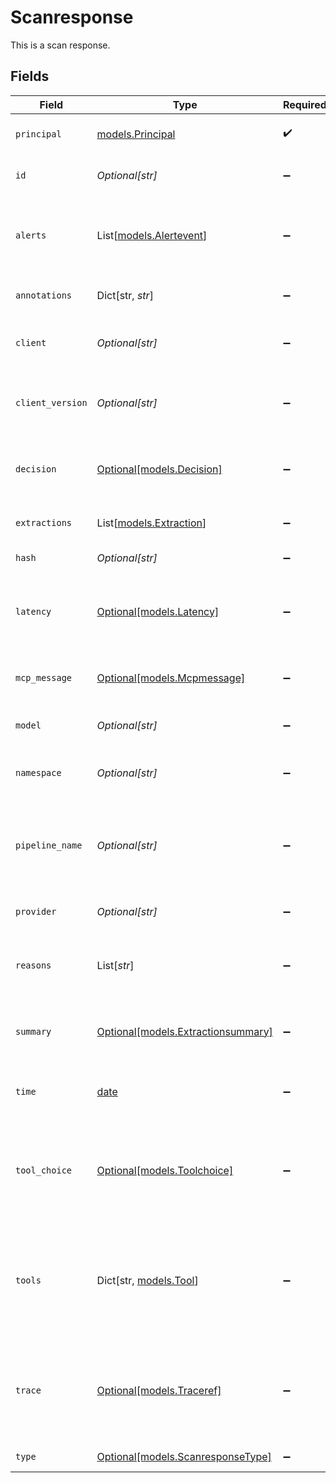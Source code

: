 # Scanresponse

This is a scan response.


## Fields

| Field                                                                              | Type                                                                               | Required                                                                           | Description                                                                        | Example                                                                            |
| ---------------------------------------------------------------------------------- | ---------------------------------------------------------------------------------- | ---------------------------------------------------------------------------------- | ---------------------------------------------------------------------------------- | ---------------------------------------------------------------------------------- |
| `principal`                                                                        | [models.Principal](../models/principal.md)                                         | :heavy_check_mark:                                                                 | Describe the principal.                                                            |                                                                                    |
| `id`                                                                               | *Optional[str]*                                                                    | :heavy_minus_sign:                                                                 | ID is the identifier of the object.                                                |                                                                                    |
| `alerts`                                                                           | List[[models.Alertevent](../models/alertevent.md)]                                 | :heavy_minus_sign:                                                                 | List of alerts that got raised during the policy resolution.                       |                                                                                    |
| `annotations`                                                                      | Dict[str, *str*]                                                                   | :heavy_minus_sign:                                                                 | Annotations attached to the log.                                                   |                                                                                    |
| `client`                                                                           | *Optional[str]*                                                                    | :heavy_minus_sign:                                                                 | The client used to send the request.                                               | curl                                                                               |
| `client_version`                                                                   | *Optional[str]*                                                                    | :heavy_minus_sign:                                                                 | The version of the client used to send the request.                                | 7.64.1                                                                             |
| `decision`                                                                         | [Optional[models.Decision]](../models/decision.md)                                 | :heavy_minus_sign:                                                                 | Tell what was the decision about the data.                                         |                                                                                    |
| `extractions`                                                                      | List[[models.Extraction](../models/extraction.md)]                                 | :heavy_minus_sign:                                                                 | The extractions to log.                                                            |                                                                                    |
| `hash`                                                                             | *Optional[str]*                                                                    | :heavy_minus_sign:                                                                 | The hash of the input.                                                             |                                                                                    |
| `latency`                                                                          | [Optional[models.Latency]](../models/latency.md)                                   | :heavy_minus_sign:                                                                 | Holds information about latencies introduced by Apex.                              |                                                                                    |
| `mcp_message`                                                                      | [Optional[models.Mcpmessage]](../models/mcpmessage.md)                             | :heavy_minus_sign:                                                                 | Represents MCP message details.                                                    |                                                                                    |
| `model`                                                                            | *Optional[str]*                                                                    | :heavy_minus_sign:                                                                 | The model used by the request.                                                     | claude-3-7-sonnet                                                                  |
| `namespace`                                                                        | *Optional[str]*                                                                    | :heavy_minus_sign:                                                                 | The namespace of the object.                                                       |                                                                                    |
| `pipeline_name`                                                                    | *Optional[str]*                                                                    | :heavy_minus_sign:                                                                 | The name of the particular pipeline that extracted the text.                       |                                                                                    |
| `provider`                                                                         | *Optional[str]*                                                                    | :heavy_minus_sign:                                                                 | The provider to use.                                                               | openai                                                                             |
| `reasons`                                                                          | List[*str*]                                                                        | :heavy_minus_sign:                                                                 | The various reasons returned by the policy engine.                                 |                                                                                    |
| `summary`                                                                          | [Optional[models.Extractionsummary]](../models/extractionsummary.md)               | :heavy_minus_sign:                                                                 | Represents the summary of the extractions.                                         |                                                                                    |
| `time`                                                                             | [date](https://docs.python.org/3/library/datetime.html#date-objects)               | :heavy_minus_sign:                                                                 | Set the time of the message request.                                               |                                                                                    |
| `tool_choice`                                                                      | [Optional[models.Toolchoice]](../models/toolchoice.md)                             | :heavy_minus_sign:                                                                 | Represents the tool choice that can be passed along together with tools.           |                                                                                    |
| `tools`                                                                            | Dict[str, [models.Tool](../models/tool.md)]                                        | :heavy_minus_sign:                                                                 | The various tools used by the request.                                             | {<br/>  "tool1": {<br/>      "name": "tool1",<br/>      "description": "This is a tool."<br/>  }<br/>} |
| `trace`                                                                            | [Optional[models.Traceref]](../models/traceref.md)                                 | :heavy_minus_sign:                                                                 | Holds all references to a trace which are also the essentials of the span data.    |                                                                                    |
| `type`                                                                             | [Optional[models.ScanresponseType]](../models/scanresponsetype.md)                 | :heavy_minus_sign:                                                                 | The type of text.                                                                  |                                                                                    |